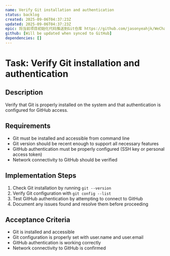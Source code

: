 ```yaml
---
name: Verify Git installation and authentication
status: backlog
created: 2025-09-06T04:37:23Z
updated: 2025-09-06T04:37:23Z
epic: 将当前项目初始化代码推送到Git仓库 https://github.com/jasonyeahjk/WeChatReceiptBot.git
github: [Will be updated when synced to GitHub]
dependencies: []
---
```


# Task: Verify Git installation and authentication

## Description
Verify that Git is properly installed on the system and that authentication is configured for GitHub access.

## Requirements
- Git must be installed and accessible from command line
- Git version should be recent enough to support all necessary features
- GitHub authentication must be properly configured (SSH key or personal access token)
- Network connectivity to GitHub should be verified

## Implementation Steps
1. Check Git installation by running `git --version`
2. Verify Git configuration with `git config --list`
3. Test GitHub authentication by attempting to connect to GitHub
4. Document any issues found and resolve them before proceeding

## Acceptance Criteria
- Git is installed and accessible
- Git configuration is properly set with user.name and user.email
- GitHub authentication is working correctly
- Network connectivity to GitHub is confirmed
